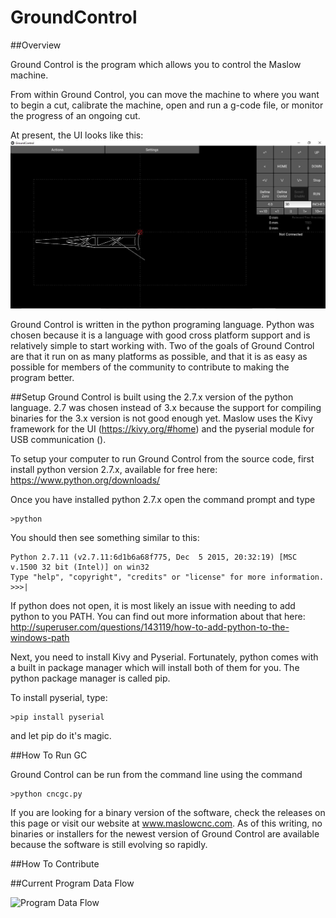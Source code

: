 GroundControl
======================




##Overview

Ground Control is the program which allows you to control the Maslow machine.

From within Ground Control, you can move the machine to where you want to begin a cut,
 calibrate the machine, open and run a g-code file, or monitor the progress of an ongoing
 cut.

 At present, the UI looks like this:
 ![UI](/Documentation/GroundControl.JPG)
 
Ground Control is written in the python programing language. Python was chosen because it
is a language with good cross platform support and is relatively simple to start working with.
Two of the goals of Ground Control are that it run on as many platforms as possible, and 
that it is as easy as possible for members of the community to contribute to making the 
program better.

##Setup
Ground Control is built using the 2.7.x version of the python language. 2.7 was chosen 
instead of 3.x because the support for compiling binaries for the 3.x version is not 
good enough yet. Maslow uses the Kivy framework for the UI (https://kivy.org/#home) and
the pyserial module for USB communication ().

To setup your computer to run Ground Control from the source code, first install python
version 2.7.x, available for free here: https://www.python.org/downloads/

Once you have installed python 2.7.x open the command prompt and type 

```
>python
```

You should then see something similar to this:

```
Python 2.7.11 (v2.7.11:6d1b6a68f775, Dec  5 2015, 20:32:19) [MSC v.1500 32 bit (Intel)] on win32
Type "help", "copyright", "credits" or "license" for more information.
>>>|
```

If python does not open, it is most likely an issue with needing to add python to you PATH.
You can find out more information about that here: http://superuser.com/questions/143119/how-to-add-python-to-the-windows-path

Next, you need to install Kivy and Pyserial. Fortunately, python comes with a built in
package manager which will install both of them for you. The python package manager is 
called pip.

To install pyserial, type:
```
>pip install pyserial
```

and let pip do it's magic.



##How To Run GC

Ground Control can be run from the command line using the command 

```
>python cncgc.py
```

If you are looking for a binary version of the software, check the releases on this page
or visit our website at www.maslowcnc.com. As of this writing, no binaries or installers
for the newest version of Ground Control are available because the software is still 
evolving so rapidly.


##How To Contribute


##Current Program Data Flow

![Program Data Flow](/Documentation/GroundControlDataFlow.png)